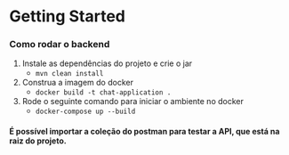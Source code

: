 # Getting Started

### Como rodar o backend
1. Instale as dependências do projeto e crie o jar
   * `mvn clean install`
2. Construa a imagem do docker
   * `docker build -t chat-application .`
3. Rode o seguinte comando para iniciar o ambiente no docker
   * `docker-compose up --build`

#### É possível importar a coleção do postman para testar a API, que está na raiz do projeto.